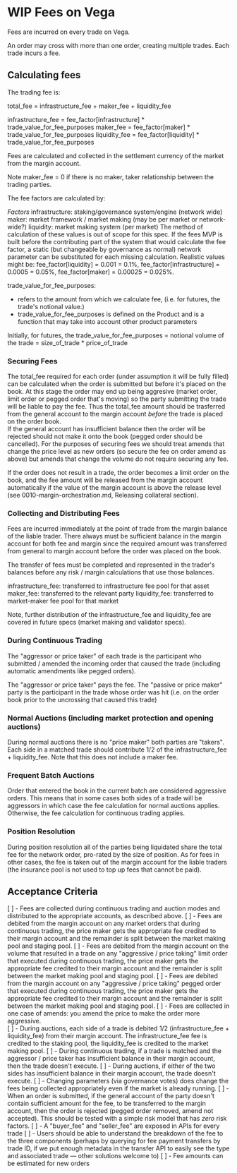
# WIP Fees on Vega

Fees are incurred on every trade on Vega. 

An order may cross with more than one order, creating multiple trades. Each trade incurs a fee.

## Calculating fees

The trading fee is:

total_fee = infrastructure_fee + maker_fee + liquidity_fee

infrastructure_fee = fee_factor[infrastructure] * trade_value_for_fee_purposes
maker_fee =  fee_factor[maker]  * trade_value_for_fee_purposes
liquidity_fee = fee_factor[liquidity] * trade_value_for_fee_purposes

Fees are calculated and collected in the settlement currency of the market from the margin account.

Note maker_fee = 0 if there is no maker, taker relationship between the trading parties.

The fee factors are calculated by:

_Factors_
infrastructure: staking/governance system/engine (network wide)
maker: market framework / market making (may be per market or network-wide?)
liquidity: market making system (per market)
The method of calculation of these values is out of scope for this spec. If the fees MVP is built before the contributing part of the system that would calculate the fee factor, a static (but changeable by governance as normal) network parameter can be substituted for each missing calculation. Realistic values might be: fee_factor[liquidity] = 0.001 = 0.1%, fee_factor[infrastructure] = 0.0005 = 0.05%, fee_factor[maker] = 0.00025 = 0.025%.

trade_value_for_fee_purposes:
* refers to the amount from which we calculate fee, (i.e. for futures, the trade's notional value.)
* trade_value_for_fee_purposes is defined on the Product and is a function that may take into account other product parameters 

Initially, for futures, the trade_value_for_fee_purposes = notional volume of the trade = size_of_trade * price_of_trade

### Securing Fees ### 

The total_fee required for each order (under assumption it will be fully filled) can be calculated when the order is submitted but before it's placed on the book. 
At this stage the order may end up being aggresive (market order, limit order or pegged order that's moving) so the party submitting the trade will be liable to pay the fee. 
Thus the total_fee amount should be trasferred from the general account to the margin account *before* the trade is placed on the order book.  
If the general account has insufficient balance then the order will be rejected should not make it onto the book (pegged order should be cancelled). 
For the purposes of securing fees we should treat amends that change the price level as new orders (so secure the fee on order amend as above) but amends that change the volume do not require securing any fee.

If the order does not result in a trade, the order becomes a limit order on the book, and the fee amount will be released from the margin account automatically if the value of the margin account is above the release level (see 0010-margin-orchestration.md, Releasing collateral section). 

### Collecting and Distributing Fees

Fees are incurred immediately at the point of trade from the margin balance of the liable trader. There always must be sufficient balance in the margin account for both fee and margin since the required amount was transferred from general to margin account before the order was placed on the book. 

The transfer of fees must be completed and represented in the trader's balances before any risk / margin calculations that use those balances.

infrastructure_fee: transferred to infrastructure fee pool for that asset
maker_fee: transferred to the relevant party
liquidity_fee: transferred to market-maker fee pool for that market

Note, further distribution of the infrastructure_fee and liquidity_fee are covered in future specs (market making and validator specs).

### During Continuous Trading

The "aggressor or price taker" of each trade is the participant who submitted / amended the incoming order that caused the trade  (including automatic amendments like pegged orders).

The "aggressor or price taker" pays the fee. The "passive or price maker" party is the participant in the trade whose order was hit (i.e. on the order book prior to the uncrossing that caused this trade)

### Normal Auctions (including market protection and opening auctions)

During normal auctions there is no "price maker" both parties are "takers". Each side in a matched trade should contribute 1/2 of the infrastructure_fee + liquidity_fee. Note that this does not include a maker fee. 


### Frequent Batch Auctions

Order that entered the book in the current batch are considered aggressive orders. This means that in some cases both sides of a trade will be aggressors in which case the fee calculation for normal auctions applies. Otherwise, the fee calculation for continuous trading applies.

### Position Resolution 

During position resolution all of the parties being liquidated share the total fee for the network order, pro-rated by the size of position. As for fees in other cases, the fee is taken out of the margin account for the liable traders (the insurance pool is not used to top up fees that cannot be paid).

## Acceptance Criteria

[ ] - Fees are collected during continuous trading and auction modes and distributed to the appropriate accounts, as described above.
[ ] - Fees are debited from the margin account on any market orders that during continuous trading, the price maker gets the appropriate fee credited to their margin account and the remainder is split between the market making pool and staging pool.
[ ] - Fees are debited from the margin account on the volume that resulted in a trade on any "aggressive / price taking" limit order that executed during continuous trading, the price maker gets the appropriate fee credited to their margin account and the remainder is split between the market making pool and staging pool. 
[ ] - Fees are debited from the margin account on any "aggressive / price taking" pegged order that executed during continuous trading, the price maker gets the appropriate fee credited to their margin account and the remainder is split between the market making pool and staging pool.
[ ] - Fees are collected in one case of amends: you amend the price to make the order more aggressive.  
[ ] - During auctions, each side of a trade is debited 1/2 (infrastructure_fee + liquidity_fee) from their margin account. The infrastructure_fee fee is credited to the staking pool, the liquidity_fee is credited to the market making pool.
[ ] - During continuous trading, if a trade is matched and the aggressor / price taker has insufficient balance in their margin account, then the trade doesn't execute.
[ ] - During auctions, if either of the two sides has insufficient balance in their margin account, the trade doesn't execute.
[ ] - Changing parameters (via governance votes) does change the fees being collected appropriately even if the market is already running. 
[ ] - When an order is submitted, if the general account of the party doesn't contain sufficient amount for the fee, to be transferred to the margin account, then the order is rejected (pegged order removed, amend not accepted). This should be tested with a simple risk model that has *zero* risk factors. 
[ ] - A "buyer_fee" and "seller_fee" are exposed in APIs for every trade
[ ] - Users should be able to understand the breakdown of the fee to the three components (perhaps by querying for fee payment transfers by trade ID, if we put enough metadata in the transfer API to easily see the type and associated trade — other solutions welcome to)
[ ] - Fee amounts can be estimated for new orders